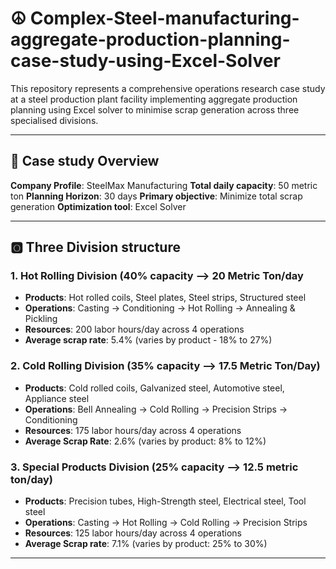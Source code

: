 # ☮️ Complex-Steel-manufacturing-aggregate-production-planning-case-study-using-Excel-Solver
This repository represents a comprehensive operations research case study at a steel production plant facility implementing aggregate production planning using Excel solver to minimise scrap generation across three specialised divisions. 

---

## 🪯 Case study Overview
**Company Profile**: SteelMax Manufacturing
**Total daily capacity**: 50 metric ton
**Planning Horizon**: 30 days
**Primary objective**: Minimize total scrap generation
**Optimization tool**: Excel Solver

---

## 🅾️ Three Division structure
### 1. Hot Rolling Division (40% capacity --> 20 Metric Ton/day
- **Products**: Hot rolled coils, Steel plates, Steel strips, Structured steel
- **Operations**: Casting -> Conditioning -> Hot Rolling -> Annealing & Pickling
- **Resources**: 200 labor hours/day across 4 operations
- **Average scrap rate**: 5.4% (varies by product - 18% to 27%)

### 2. Cold Rolling Division (35% capacity --> 17.5 Metric Ton/Day)
- **Products**: Cold rolled coils, Galvanized steel, Automotive steel, Appliance steel
- **Operations**: Bell Annealing -> Cold Rolling -> Precision Strips -> Conditioning
- **Resources**: 175 labor hours/day across 4 operations
- **Average Scrap Rate**: 2.6% (varies by product: 8% to 12%)

### 3. Special Products Division (25% capacity --> 12.5 metric ton/day)
- **Products**: Precision tubes, High-Strength steel, Electrical steel, Tool steel
- **Operations**: Casting -> Hot Rolling -> Cold Rolling -> Precision Strips
- **Resources**: 125 labor hours/day across 4 operations
- **Average Scrap rate**: 7.1% (varies by product: 25% to 30%)

---

